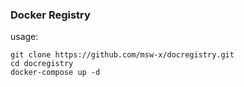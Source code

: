 ### Docker Registry
usage:
```
git clone https://github.com/msw-x/docregistry.git
cd docregistry
docker-compose up -d
``` 
